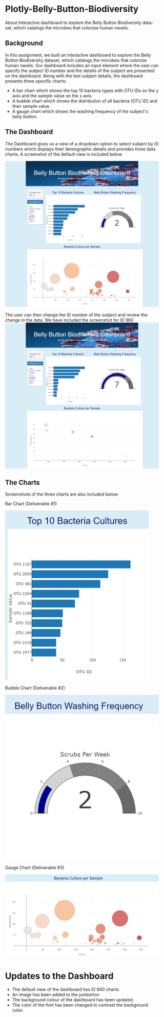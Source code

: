 # Plotly-Belly-Button-Biodiversity

About Interactive dashboard to explore the Belly Button Biodiversity data-set, which catalogs the microbes that colonize human navels.

## Background

In this assignment, we built an interactive dashboard to explore the Belly Button Biodiversity dataset, which catalogs the microbes that colonize human navels. Our dashboard includes an input element where the user can specify the subject ID number and the details of the subject are presented on the dashboard. Along with the test subject details, the dashboard presents three specific charts: 
 - A bar chart which shows the top 10 bacteria types with OTU IDs on the y axis and the sample value on the x axis. 
 - A bubble chart which shows the distribution of all bacteria (OTU ID) and their sample value. 
 - A gauge chart which shows the washing frequency of the subject's belly button.

## The Dashboard

The Dashboard gives us a view of a dropdown option to select subject by ID numbers which displays their demographic details and provides three data charts. A screenshot of the default view is included below. 

![](https://github.com/ysbcode/Plotly-Belly-Button-Biodiversity/blob/main/Images/fullpage.png?raw=true)

The user can then change the ID number of the subject and review the change in the data. We have included the screenshot for ID 960
![](https://github.com/ysbcode/Plotly-Belly-Button-Biodiversity/blob/main/Images/sample%20ID%20960.png?raw=true)

## The Charts

Screenshots of the three charts are also included below:

Bar Chart (Deliverable #1)

![](https://github.com/ysbcode/Plotly-Belly-Button-Biodiversity/blob/main/Images/bacteria%20cultures.PNG?raw=true)

Bubble Chart (Deliverable #2)

![](https://github.com/ysbcode/Plotly-Belly-Button-Biodiversity/blob/main/Images/washing%20frequency.PNG?raw=true)

Gauge Chart (Deliverable #3)

![](https://github.com/ysbcode/Plotly-Belly-Button-Biodiversity/blob/main/Images/culture%20per%20sample.PNG?raw=true)

# Updates to the Dashboard
 - The default view of the dashboard has ID 940 charts. 
 - An image has been added to the jumbotron
 - The background colour of the dashboard has been updated. 
 - The color of the font has been changed to contrast the background color. 
